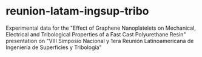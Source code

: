 # reunion-latam-ingsup-tribo
Experimental data for the "Effect of Graphene Nanoplatelets on Mechanical, Electrical and Tribological Properties of a Fast Cast Polyurethane Resin" presentation on "VIII Simposio Nacional y 1era Reunión Latinoamericana de Ingeniería de Superficies y Tribología"
